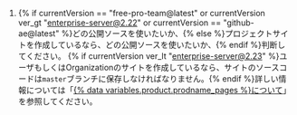 1. {% if currentVersion == "free-pro-team@latest" or currentVersion ver_gt "enterprise-server@2.22" or currentVersion == "github-ae@latest" %}どの公開ソースを使いたいか、{% else %}プロジェクトサイトを作成しているなら、どの公開ソースを使いたいか、{% endif %}判断してください。 {% if currentVersion ver_lt "enterprise-server@2.23" %}ユーザもしくはOrganizationのサイトを作成しているなら、サイトのソースコードは`master`ブランチに保存しなければなりません。{% endif %}詳しい情報については「[{% data variables.product.prodname_pages %}について](/articles/about-github-pages#publishing-sources-for-github-pages-sites)」を参照してください。
